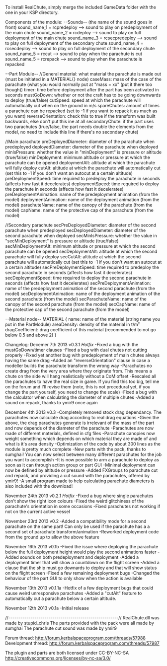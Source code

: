 To install RealChute, simply merge the included GameData folder with the one in your KSP directory.

Components of the module:
--Sounds-- (the name of the sound goes in front)
sound_name_1 = rcpredeploy --> sound to play on predeployment of the main chute
sound_name_2 = rcdeploy --> sound to play on full deployment of the main chute
sound_name_3 = rcsecpredeploy --> sound to play on full deployment of the secondary chute
sound_name_4 = rcsecdeploy --> sound to play on full deployment of the secondary chute
sound_name_5 = rccut --> sound to play when the parachute is cut
sound_name_5 = rcrepack --> sound to play when the parachute is repacked

--Part Module--
//General
material: what material the parachute is made out (must be initiated in a MATERIAL{} node)
caseMass: mass of the case of the parachute (what you would normally put at "mass = xx" (put it there too though))
timer: time before deployment after the part has been activated in seconds
mustGoDown: whether or not the craft has to be going downwards to deploy (true/false)
cutSpeed: speed at which the parachute will automatically cut when on the ground in m/s
spareChutes: amount of times a parachute can be repacked (set to -1 if you want to repack it as much as you want)
reverseOrientation: check this to true if the transform was built backwards, else don't put this ine at all
secondaryChute: if the part uses two parachutes (true/false, the part needs double the elements from the model, no need to include this line if there's no secondary chute)

//Main parachute
preDeployedDiameter: diameter of the parachute when predeployed
deployedDiameter: diameter of the parachute when deployed
minIsPressure: whether the value in "minDeployment" is pressure or altitude (true/false)
minDeployment: minimum altitude or pressure at which the parachute can be opened
deploymentAlt: altitude at which the parachute will fully deploy
cutAlt: altitude at which the parachute will automatically cut (set this to -1 if you don't want an autocut at a certain altitude)
preDeploymentSpeed: time required to predeploy the parachute in seconds (affects how fast it decelerates)
deploymentSpeed: time required to deploy the parachute in seconds (affects how fast it decelerates)
preDeploymentAnimation: name of the predeployment animation (from the model)
deploymentAnimation: name of the deployment animation (from the model)
parachuteName: name of the canopy of the parachute (from the model)
capName: name of the protective cap of the parachute (from the model)

//Secondary parachute
secPreDeployedDiameter: diameter of the second parachute when predeployed
secDeployedDiameter: diameter of the second parachute when deployed
secMinIsPressure: whether the value in "secMinDeployment" is pressure or altitude (true/false)
secMinDeploymentAlt: minimum altitude or pressure at which the second parachute can be opened
secDeploymentAlt: altitude at which the second parachute will fully deploy
secCutAlt: altitude at which the second parachute will automatically cut (set this to -1 if you don't want an autocut at a certain altitude)
secPreDeploymentSpeed: time required to predeploy the  second parachute in seconds (affects how fast it decelerates)
secDeploymentSpeed: time required to deploy the second parachute in seconds (affects how fast it decelerates)
secPreDeploymentAnimation: name of the predeployment animation of the second parachute (from the model)
secDeploymentAnimation: name of the deployment animation of the second parachute (from the model)
secParachuteName: name of the canopy of the second parachute (from the model)
secCapName: name of the protective cap of the second parachute (from the model)

--Material node--
MATERIAL
{
name: name of the material (string name you put in the PartModule)
areaDensity: density of the material in t/m²
dragCoefficient: drag coefficient of this material (recommended to not go below 0.5 and above 2)
}

Changelog:
Decemer 7th 2013
v0.3.1
*Hotfix*
-Fixed a bug with the mustGoDown/timer clauses
-Fixed a bug with dual chutes not cutting properly
-Fixed yet another bug with predeployment of main chutes always having the same drag
-Added an "reverseOrientation" clause in case a modeller builds the parachute transform the wrong way
-Parachutes no create drag from the very area where they originate from. This means a chute on the side will hang realistically without a CoM offset
-Rescaled all the parachutes to have the real size in game. If you find this too big, tell me on the forum and I'll revise them (note, this is not procedural yet, if you change the part yourself, you need to change the scale)
-Fixed a bug with the calculator when calculating the diameter of multiple chutes
-Added a sound on repack, thanks to ymir9 once again

December 4th 2013
v0.3
-Completely removed stock drag dependancy. The parachutes now calculate drag according to real drag equations
-Given the above, the drag parachutes generate is irrelevant of the mass of the part and now depends of the diameter of the parachute
-Parachutes are now made of different materials, defined in cfg files
-Parachute canopies now weight something which depends on which material they are made of and what is it's area density
-Optimization of the code by about 300 lines as the module is pretty much complete
-New parts with the pack, thanks to sumghai! You can now select between many different parachutes for the job you want to accomplish
-It is now possible to arm a parachute to deploy as soon as it can through action group or part GUI
-Minimal deployment can now be defined by altitude or pressure
-Added FXGroups to parachute cut and repack, and providing a cut sound with the parachutes, offered by ymir9!
-A small program made to help calculating parachute diameters is also included with the download!

November 24th 2013
v0.2.1
*Hotfix*
-Fixed a bug where single parachutes don't show the right icon colours
-Fixed the weird glitchiness of the parachute's orientation in some occasions
-Fixed parachutes not working if not on the current active vessel

November 23rd 2013
v0.2
-Added a compatibility mode for a second parachute on the same part! Can only be used if the parachute has a a
second set of parachute transform/animation
-Reworked deployment code from the ground up to allow the above feature

November 16th 2013
v0.1b
-Fixed the issue where deploying the parachute below the full deployment height would play the second animations faster
-Added sounds on both predeployment and deployment
-Added a deployment timer that will show a countdown on the flight screen
-Added a clause that the ship must go downards to deploy and that will show status on the flight screen
-Fixed a few remaining deployment bugs
-Changed the behaviour of the part GUI to only show when the action is available

November 13th 2013
v0.1.1a
-Hotfix of a few deployment bugs that could cause weird unresponsive parachutes
-Added a "cutAlt" feature to automatically cut a parachute below a certain altitude.

November 12th 2013
v0.1a
-Initial release

//-------------------------------------------------------//
RealChute.dll was made by stupid_chris
The parts provided with the pack were all made by sumghai
The parachute cut sound was made by ymir9

Forum thread: http://forum.kerbalspaceprogram.com/threads/57988
Development thread: http://forum.kerbalspaceprogram.com/threads/57987

The plugin and parts are both licensed under CC-BY-NC-SA
http://creativecommons.org/licenses/by-nc-sa/3.0/
